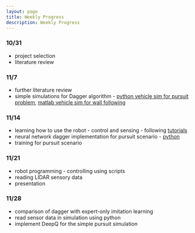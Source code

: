 ```yaml
---
layout: page
title: Weekly Progress
description: Weekly Progress
---
```


### 10/31

- project selection
- literature review

### 11/7

- further literature review
- simple simulations for Dagger algorithm - [python vehicle sim for pursuit problem](https://github.com/yjzhang/cse571_project/tree/master/vehicle_sim), [matlab vehicle sim for wall following](https://github.com/yjzhang/cse571_project/tree/master/matlab_sim)

### 11/14

- learning how to use the robot - control and sensing - following [tutorials](http://learn.turtlebot.com/)
- neural network dagger implementation for pursuit scenario - [python](https://github.com/yjzhang/cse571_project/tree/master/vehicle_sim)
- training for pursuit scenario

### 11/21

- robot programming - controlling using scripts
- reading LIDAR sensory data
- presentation

### 11/28

- comparison of dagger with expert-only imitation learning
- read sensor data in simulation using python
- implement DeepQ for the simple pursuit simulation
